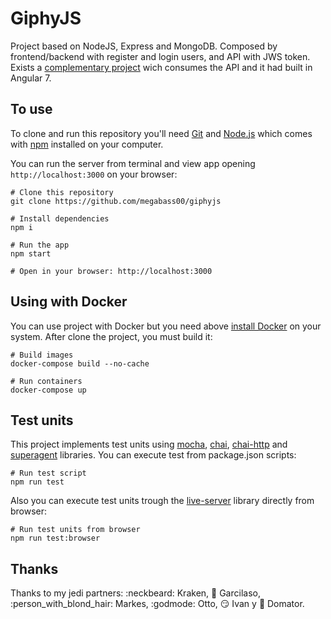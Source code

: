 # GiphyJS

Project based on NodeJS, Express and MongoDB. Composed by frontend/backend with register and login users, and API with JWS token.
Exists a [complementary project](https://github.com/megabass00/giphyjs-frontend) wich consumes the API and it had built in Angular 7.

## To use

To clone and run this repository you'll need [Git](https://git-scm.com) and [Node.js](https://nodejs.org/en/download/) which comes with [npm](http://npmjs.com) installed on your computer.

You can run the server from terminal and view app opening `http://localhost:3000` on your browser:

```
# Clone this repository
git clone https://github.com/megabass00/giphyjs

# Install dependencies
npm i

# Run the app
npm start

# Open in your browser: http://localhost:3000
```

## Using with Docker

You can use project with Docker but you need above [install Docker](https://docs.docker.com/install) on your system. After clone the project, you must build it:

```
# Build images
docker-compose build --no-cache

# Run containers
docker-compose up
```

## Test units

This project implements test units using [mocha](https://www.npmjs.com/package/mocha), [chai](https://www.npmjs.com/package/chai), [chai-http](https://www.npmjs.com/package/chai-http) and [superagent](https://www.npmjs.com/package/superagent) libraries. You can execute test from package.json scripts:

```
# Run test script
npm run test
```

Also you can execute test units trough the [live-server](https://www.npmjs.com/package/live-server) library directly from browser:

```
# Run test units from browser
npm run test:browser
```

## Thanks

Thanks to my jedi partners: :neckbeard: Kraken, :japanese_goblin: Garcilaso, :person_with_blond_hair: Markes, :godmode: Otto, :smirk: Ivan y :sunflower: Domator.

